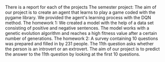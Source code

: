 There is a report for each of the projects
The semester project: The aim of our project is to create an agent that learns to play a game coded with the pygame library. We provided the agent's learning process with the DQN method.
The homework 1: We created a model with the help of a data set consisting of positive and negative sentences. The model works with a genetic evolution algorithm and reaches a high fitness value after a certain number of generations.
The homework 2: A survey containing 10 questions was prepared and filled in by 231 people. The 11th question asks whether the person is an introvert or an extrovert. The aim of our project is to predict the answer to the 11th question by looking at the first 10 questions.
